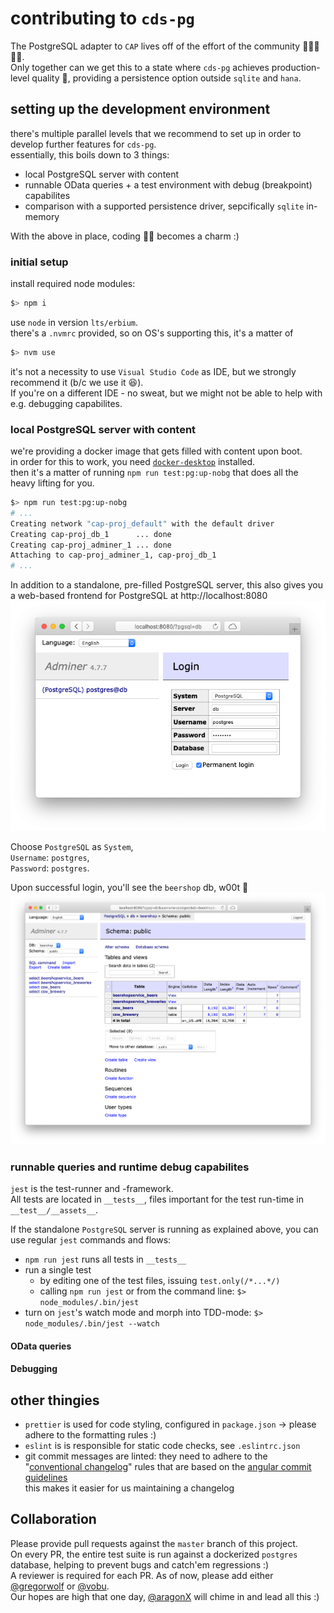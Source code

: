 # contributing to `cds-pg`

The PostgreSQL adapter to `CAP` lives off of the effort of the community 🧍‍♀️🧍🧍‍♂️.  
Only together can we get this to a state where `cds-pg` achieves production-level quality 💪, providing a persistence option outside `sqlite` and `hana`.

## setting up the development environment

there's multiple parallel levels that we recommend to set up in order to develop further features for `cds-pg`.  
essentially, this boils down to 3 things:

- local PostgreSQL server with content
- runnable OData queries + a test environment with debug (breakpoint) capabilites
- comparison with a supported persistence driver, sepcifically `sqlite` in-memory

With the above in place, coding 👨‍💻 becomes a charm :)

### initial setup

install required node modules:

```bash
$> npm i
```

use `node` in version `lts/erbium`.  
there's a `.nvmrc` provided, so on OS's supporting this, it's a matter of

```bash
$> nvm use
```

it's not a necessity to use `Visual Studio Code` as IDE, but we strongly recommend it (b/c we use it 😆).  
If you're on a different IDE - no sweat, but we might not be able to help with e.g. debugging capabilites.

### local PostgreSQL server with content

we're providing a docker image that gets filled with content upon boot.  
in order for this to work, you need [`docker-desktop`](https://www.docker.com/products/docker-desktop) installed.  
then it's a matter of running `npm run test:pg:up-nobg` that does all the heavy lifting for you.

```bash
$> npm run test:pg:up-nobg
# ...
Creating network "cap-proj_default" with the default driver
Creating cap-proj_db_1      ... done
Creating cap-proj_adminer_1 ... done
Attaching to cap-proj_adminer_1, cap-proj_db_1
# ...
```

In addition to a standalone, pre-filled PostgreSQL server, this also gives you a web-based frontend for PostgreSQL at http://localhost:8080
![web ui for postgresql ](./docs/images/postgres-webui.png)

Choose `PostgreSQL` as `System`,  
`Username`: `postgres`,  
`Password`: `postgres`.

Upon successful login, you'll see the `beershop` db, w00t 🍺
![postgresql beershop database](./docs/images/postgres-beershop.png)

### runnable queries and runtime debug capabilites

`jest` is the test-runner and -framework.  
All tests are located in `__tests__`, files important for the test run-time in `__test__/__assets__`.

If the standalone `PostgreSQL` server is running as explained above, you can use regular `jest` commands and flows:

- `npm run jest` runs all tests in `__tests__`
- run a single test
  - by editing one of the test files, issuing `test.only(/*...*/)`
  - calling `npm run jest` or from the command line: `$> node_modules/.bin/jest`
- turn on `jest`'s watch mode and morph into TDD-mode: `$> node_modules/.bin/jest --watch`

#### OData queries

#### Debugging

## other thingies

- `prettier` is used for code styling, configured in `package.json` -> please adhere to the formatting rules :)
- `eslint` is is responsible for static code checks, see `.eslintrc.json`
- git commit messages are linted: they need to adhere to the "[conventional changelog](https://www.conventionalcommits.org/en/v1.0.0/)" rules that are based on the [angular commit guidelines](https://github.com/angular/angular/blob/master/CONTRIBUTING.md#commit)  
  this makes it easier for us maintaining a changelog

## Collaboration

Please provide pull requests against the `master` branch of this project.  
On every PR, the entire test suite is run against a dockerized `postgres` database, helping to prevent bugs and catch'em regressions :)  
A reviewer is required for each PR. As of now, please add either [@gregorwolf](https://github.com/gregorwolf) or [@vobu](https://github.com/vobu).  
Our hopes are high that one day, [@aragonX](https://twitter.com/aragonx) will chime in and lead all this :)
